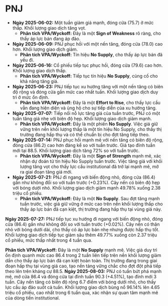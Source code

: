 # PNJ

- **Ngày 2025-06-02:** Một tuần giảm giá mạnh, đóng cửa (75.7) ở mức thấp. Khối lượng giao dịch tăng vọt.
    - **Phân tích VPA/Wyckoff:** Đây là một **Sign of Weakness** rõ ràng, cho thấy áp lực bán đang áp đảo.
- **Ngày 2025-06-09:** PNJ phục hồi với một nến tăng, đóng cửa (78.0) cao hơn. Khối lượng giao dịch giảm.
    - **Phân tích VPA/Wyckoff:** Tín hiệu **No Supply**, cho thấy áp lực bán đã yếu đi.
- **Ngày 2025-06-16:** Cổ phiếu tiếp tục phục hồi, đóng cửa (79.6) cao hơn. Khối lượng giao dịch thấp.
    - **Phân tích VPA/Wyckoff:** Tiếp tục tín hiệu **No Supply**, củng cố cho khả năng tăng giá.
- **Ngày 2025-06-23:** PNJ tiếp tục xu hướng tăng với một nến tăng có biên độ rộng và đóng cửa gần mức cao nhất tuần. Khối lượng giao dịch duy trì ở mức ổn định.
    - **Phân tích VPA/Wyckoff:** Đây là một **Effort to Rise**, cho thấy lực cầu vẫn đang hiện diện và ủng hộ cho sự tiếp diễn của xu hướng tăng.
- **Ngày 2025-07-07:** Tiếp nối nỗ lực tăng giá của tuần trước, PNJ có một tuần tăng giá nhẹ với biên độ hẹp. Khối lượng giao dịch giảm mạnh.
    - **Phân tích VPA/Wyckoff:** Đây là một phiên **No Supply**. Việc giá giữ vững trên nền khối lượng thấp là một tín hiệu No Supply, cho thấy thị trường đang hấp thụ và có thể chuẩn bị cho đợt tăng tiếp theo.
- **Ngày 2025-07-14:** PNJ phục hồi mạnh mẽ với nến tăng có biên độ rộng, đóng cửa (86.2) cao hơn đáng kể so với tuần trước. Giá tạo đỉnh tuần mới tại 88.5. Khối lượng giao dịch tăng 72% so với tuần trước.
    - **Phân tích VPA/Wyckoff:** Đây là một **Sign of Strength** mạnh mẽ, xác nhận dự đoán từ tín hiệu No Supply tuần trước. Việc tăng giá với khối lượng tăng vọt cho thấy lực cầu institutional đã trở lại mạnh mẽ, mở ra giai đoạn tăng giá mới.
- **Ngày 2025-07-21:** PNJ đi ngang với biến động nhỏ, đóng cửa (86.4) gần như không đổi so với tuần trước (+0.23%). Cây nến có biên độ hẹp với bóng dưới nhỏ. Khối lượng giao dịch giảm mạnh 49.78% xuống 2.38 triệu cổ phiếu.
    - **Phân tích VPA/Wyckoff:** Đây là một **No Supply**. Sau đợt tăng mạnh tuần trước, việc giá giữ vững ở mức cao trên nền khối lượng thấp cho thấy áp lực bán đã cạn kiệt, thị trường đang hấp thụ tại vùng giá này.


**Ngày 2025-07-27:** PNJ tiếp tục xu hướng đi ngang với biến động nhỏ, đóng cửa (86.4) gần như không đổi so với tuần trước (+0.02%). Cây nến có thân nhỏ với bóng dưới dài, cho thấy có áp lực bán nhẹ nhưng được hấp thụ tốt. Khối lượng giao dịch tiếp tục giảm sâu thêm 49.77% xuống còn 2.37 triệu cổ phiếu, mức thấp nhất trong 4 tuần qua.

**Phân tích VPA/Wyckoff:** Đây là một **No Supply** mạnh mẽ. Việc giá duy trì ổn định quanh mức cao 86.4 trong 2 tuần liên tiếp trên nền khối lượng giảm dần cho thấy áp lực bán đã cạn kiệt hoàn toàn. Thị trường đang trong giai đoạn hấp thụ tại vùng giá cao, tạo nền tảng vững chắc cho đợt đột phá tiếp theo lên trên kháng cự 88.5.
**Ngày 2025-08-03:** PNJ có tuần bứt phá mạnh mẽ, mở cửa 86.4 và đóng cửa tại đỉnh tuần 90.3 (+4.51%), tạo đỉnh mới 3 tuần. Cây nến tăng có biên độ rộng 6.7 điểm với bóng dưới nhỏ, cho thấy lực cầu áp đảo suốt cả tuần. Khối lượng giao dịch bùng nổ 96.14% lên 4.65 triệu cổ phiếu, cao nhất trong 6 tuần qua, xác nhận sự quan tâm mạnh mẽ của dòng tiền institutional.
